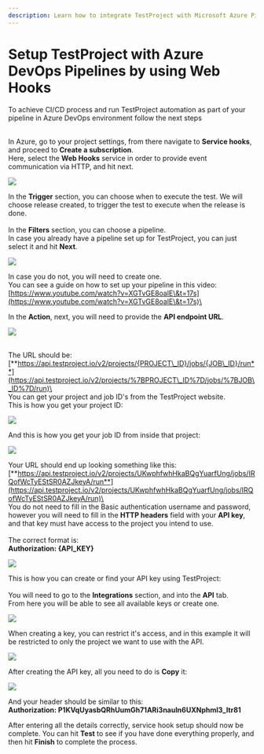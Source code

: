 ```yaml
---
description: Learn how to integrate TestProject with Microsoft Azure Pipelines.
---
```


# Setup TestProject with Azure DevOps Pipelines by using Web Hooks

To achieve CI/CD process and run TestProject automation as part of your pipeline in Azure DevOps environment follow the next steps

\
In Azure, go to your project settings, from there navigate to **Service hooks**, and proceed to **Create a subscription**.\
Here, select the **Web Hooks** service in order to provide event communication via HTTP, and hit next.

![](<../../.gitbook/assets/image (528) (1).png>)

In the **Trigger** section, you can choose when to execute the test. We will choose release created, to trigger the test to execute when the release is done.\
\
In the **Filters** section, you can choose a pipeline.\
In case you already have a pipeline set up for TestProject, you can just select it and hit **Next**.

![](<../../.gitbook/assets/image (519) (1).png>)

In case you do not, you will need to create one.\
You can see a guide on how to set up your pipeline in this video:\
[https://www.youtube.com/watch?v=XGTvGE8oalE\&t=17s](https://www.youtube.com/watch?v=XGTvGE8oalE\&t=17s)\


In the **Action**, next, you will need to provide the **API endpoint URL**.

![](<../../.gitbook/assets/image (469) (1) (1) (1).png>)

\
The URL should be:\
[**https://api.testproject.io/v2/projects/{PROJECT\_ID}/jobs/{JOB\_ID}/run**](https://api.testproject.io/v2/projects/%7BPROJECT\_ID%7D/jobs/%7BJOB\_ID%7D/run)\
\
You can get your project and job ID's from the TestProject website.\
This is how you get your project ID:

![](<../../.gitbook/assets/image (479) (1) (1).png>)

And this is how you get your job ID from inside that project:

![](<../../.gitbook/assets/image (520) (1).png>)

Your URL should end up looking something like this:\
[**https://api.testproject.io/v2/projects/UKwphfwhHkaBQgYuarfUng/jobs/IRQofWcTyEStSR0AZJkeyA/run**](https://api.testproject.io/v2/projects/UKwphfwhHkaBQgYuarfUng/jobs/IRQofWcTyEStSR0AZJkeyA/run)\
\
You do not need to fill in the Basic authentication username and password, however you will need to fill in the **HTTP headers** field with your **API key**, and that key must have access to the project you intend to use.\
\
The correct format is:\
**Authorization: {API\_KEY}**

![](<../../.gitbook/assets/image (504) (1).png>)

This is how you can create or find your API key using TestProject:\
\
You will need to go to the **Integrations** section, and into the **API** tab.\
From here you will be able to see all available keys or create one.

![](<../../.gitbook/assets/image (563) (1).png>)

When creating a key, you can restrict it's access, and in this example it will be restricted to only the project we want to use with the API.

![](<../../.gitbook/assets/image (536) (1) (1) (1).png>)

After creating the API key, all you need to do is **Copy** it:

![](<../../.gitbook/assets/image (501).png>)

And your header should be similar to this:\
**Authorization: P1KVqUyasbQRhUumGh71ARi3nauIn6UXNphml3\_Itr81**

After entering all the details correctly, service hook setup should now be complete. You can hit **Test** to see if you have done everything properly, and then hit **Finish** to complete the process.
